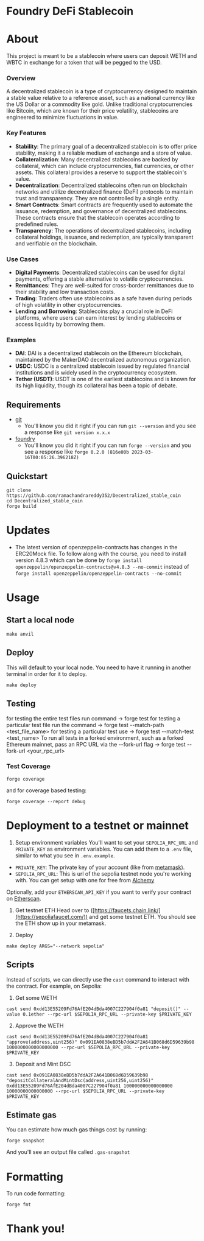 # Foundry DeFi Stablecoin

# About

This project is meant to be a stablecoin where users can deposit WETH and WBTC in exchange for a token that will be pegged to the USD.

### Overview

A decentralized stablecoin is a type of cryptocurrency designed to maintain a stable value relative to a reference asset, such as a national currency like the US Dollar or a commodity like gold. Unlike traditional cryptocurrencies like Bitcoin, which are known for their price volatility, stablecoins are engineered to minimize fluctuations in value.

### Key Features

- **Stability**: The primary goal of a decentralized stablecoin is to offer price stability, making it a reliable medium of exchange and a store of value.
- **Collateralization**: Many decentralized stablecoins are backed by collateral, which can include cryptocurrencies, fiat currencies, or other assets. This collateral provides a reserve to support the stablecoin's value.
- **Decentralization**: Decentralized stablecoins often run on blockchain networks and utilize decentralized finance (DeFi) protocols to maintain trust and transparency. They are not controlled by a single entity.
- **Smart Contracts**: Smart contracts are frequently used to automate the issuance, redemption, and governance of decentralized stablecoins. These contracts ensure that the stablecoin operates according to predefined rules.
- **Transparency**: The operations of decentralized stablecoins, including collateral holdings, issuance, and redemption, are typically transparent and verifiable on the blockchain.

### Use Cases

- **Digital Payments**: Decentralized stablecoins can be used for digital payments, offering a stable alternative to volatile cryptocurrencies.
- **Remittances**: They are well-suited for cross-border remittances due to their stability and low transaction costs.
- **Trading**: Traders often use stablecoins as a safe haven during periods of high volatility in other cryptocurrencies.
- **Lending and Borrowing**: Stablecoins play a crucial role in DeFi platforms, where users can earn interest by lending stablecoins or access liquidity by borrowing them.

### Examples

- **DAI**: DAI is a decentralized stablecoin on the Ethereum blockchain, maintained by the MakerDAO decentralized autonomous organization.
- **USDC**: USDC is a centralized stablecoin issued by regulated financial institutions and is widely used in the cryptocurrency ecosystem.
- **Tether (USDT)**: USDT is one of the earliest stablecoins and is known for its high liquidity, though its collateral has been a topic of debate.

## Requirements

- [git](https://git-scm.com/book/en/v2/Getting-Started-Installing-Git)
  - You'll know you did it right if you can run `git --version` and you see a response like `git version x.x.x`
- [foundry](https://getfoundry.sh/)
  - You'll know you did it right if you can run `forge --version` and you see a response like `forge 0.2.0 (816e00b 2023-03-16T00:05:26.396218Z)`

## Quickstart

```
git clone https://github.com/ramachandrareddy352/Decentralized_stable_coin
cd Decentralized_stable_coin
forge build
```

# Updates
- The latest version of openzeppelin-contracts has changes in the ERC20Mock file. To follow along with the course, you need to install version 4.8.3 which can be done by ```forge install openzeppelin/openzeppelin-contracts@v4.8.3 --no-commit``` instead of ```forge install openzeppelin/openzeppelin-contracts --no-commit```

# Usage

## Start a local node

```
make anvil
```

## Deploy

This will default to your local node. You need to have it running in another terminal in order for it to deploy.
```
make deploy
```

## Testing

for testing the entire test files run command -> forge test
for testing a particular test file run the command -> forge test --match-path <test_file_name>
for testing a particular test use -> forge test --match-test <test_name>
To run all tests in a forked environment, such as a forked Ethereum mainnet, pass an RPC URL via the --fork-url flag -> forge test --fork-url <your_rpc_url>


### Test Coverage

```
forge coverage
```
and for coverage based testing: 

```
forge coverage --report debug
```


# Deployment to a testnet or mainnet

1. Setup environment variables
You'll want to set your `SEPOLIA_RPC_URL` and `PRIVATE_KEY` as environment variables. You can add them to a `.env` file, similar to what you see in `.env.example`.

- `PRIVATE_KEY`: The private key of your account (like from [metamask](https://metamask.io/)). 
- `SEPOLIA_RPC_URL`: This is url of the sepolia testnet node you're working with. You can get setup with one for free from [Alchemy](https://alchemy.com/?a=673c802981)

Optionally, add your `ETHERSCAN_API_KEY` if you want to verify your contract on [Etherscan](https://etherscan.io/).

1. Get testnet ETH
Head over to ([https://faucets.chain.link/](https://sepoliafaucet.com/)) and get some testnet ETH. You should see the ETH show up in your metamask.

2. Deploy
```
make deploy ARGS="--network sepolia"
```

## Scripts

Instead of scripts, we can directly use the `cast` command to interact with the contract. 
For example, on Sepolia:

1. Get some WETH 
```
cast send 0xdd13E55209Fd76AfE204dBda4007C227904f0a81 "deposit()" --value 0.1ether --rpc-url $SEPOLIA_RPC_URL --private-key $PRIVATE_KEY
```

2. Approve the WETH
```
cast send 0xdd13E55209Fd76AfE204dBda4007C227904f0a81 "approve(address,uint256)" 0x091EA0838eBD5b7ddA2F2A641B068d6D59639b98 1000000000000000000 --rpc-url $SEPOLIA_RPC_URL --private-key $PRIVATE_KEY
```

3. Deposit and Mint DSC
```
cast send 0x091EA0838eBD5b7ddA2F2A641B068d6D59639b98 "depositCollateralAndMintDsc(address,uint256,uint256)" 0xdd13E55209Fd76AfE204dBda4007C227904f0a81 100000000000000000 10000000000000000 --rpc-url $SEPOLIA_RPC_URL --private-key $PRIVATE_KEY
```


## Estimate gas

You can estimate how much gas things cost by running:
```
forge snapshot
```
And you'll see an output file called `.gas-snapshot`


# Formatting

To run code formatting:
```
forge fmt
```

# Thank you!
